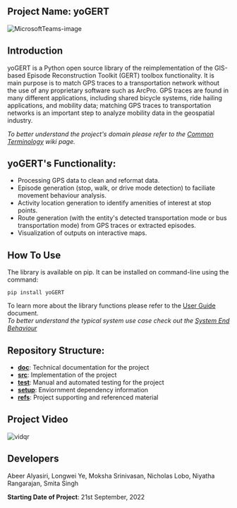 ## Project Name: yoGERT

![MicrosoftTeams-image](https://user-images.githubusercontent.com/59780995/230817195-7d554f40-5cee-4bff-b651-677b526a2dee.png)  

## Introduction

yoGERT is a Python open source library of the reimplementation of the GIS-based Episode Reconstruction Toolkit (GERT) toolbox functionality. It is main purpose is to match GPS traces to a transportation network without the use of any proprietary software such as ArcPro. GPS traces are found in many different applications, including shared bicycle systems, ride hailing applications, and mobility data; matching GPS traces to transportation networks is an important step to analyze mobility data in the geospatial industry.  

_To better understand the project's domain please refer to the [Common Terminology](https://github.com/NicLobo/Capstone-yoGERT/wiki/Common-Terminology) wiki page._

## yoGERT's Functionality:
- Processing GPS data to clean and reformat data. 
- Episode generation (stop, walk, or drive mode detection) to faciliate movement behaviour analysis.
- Activity location generation to identify amenities of interest at stop points. 
- Route generation (with the entity's detected transportation mode or bus transportation mode) from GPS traces or extracted episodes. 
- Visualization of outputs on interactive maps. 

## How To Use

The library is available on pip. It can be installed on command-line using the command:  
```
pip install yoGERT 
```
To learn more about the library functions please refer to the [User Guide](https://github.com/NicLobo/Capstone-yoGERT/blob/main/docs/UserGuide/UserGuide.pdf) document.   
_To better understand the typical system use case check out the [System End Behaviour](https://github.com/NicLobo/Capstone-yoGERT/wiki/System-End-Behaviour)_

## Repository Structure:

- [__doc__](https://github.com/NicLobo/Capstone-yoGERT/tree/main/docs): Technical documentation for the project  
- [__src__](https://github.com/NicLobo/Capstone-yoGERT/tree/main/src): Implementation of the project
- [__test__](https://github.com/NicLobo/Capstone-yoGERT/tree/main/test): Manual and automated testing for the project
- [__setup__](https://github.com/NicLobo/Capstone-yoGERT/tree/main/setup): Enviornment dependency information
- [__refs__](https://github.com/NicLobo/Capstone-yoGERT/tree/main/refs): Project supporting and referenced material

## Project Video

![vidqr](https://user-images.githubusercontent.com/59780995/230816029-558f6400-c813-4206-b5c5-1b4eee2b9ebe.png)

## Developers  
Abeer Alyasiri, Longwei Ye, Moksha Srinivasan, Nicholas Lobo, Niyatha Rangarajan, Smita Singh

__Starting Date of Project__: 21st September, 2022

